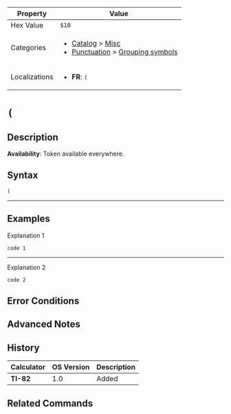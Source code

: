 | Property      | Value |
|---------------|-------|
| Hex Value     | `$10`|
| Categories    | <ul><li>[Catalog](<../categories/Catalog.md>) > [Misc](<../categories/Catalog.md#Misc>)</li><li>[Punctuation](<../categories/Punctuation.md>) > [Grouping symbols](<../categories/Punctuation.md#Grouping symbols>)</li></ul> |
| Localizations | <ul><li><b>FR</b>: `(`</li></ul> |

# `(`

## Description



<b>Availability</b>: Token available everywhere.

## Syntax
`(`

<hr>

## Examples

Explanation 1
```ti-basic
code 1
```
---
Explanation 2
```ti-basic
code 2
```

## Error Conditions


## Advanced Notes


## History
| Calculator | OS Version | Description |
|------------|------------|-------------|
| <b>TI-82</b> | 1.0 | Added

## Related Commands

    